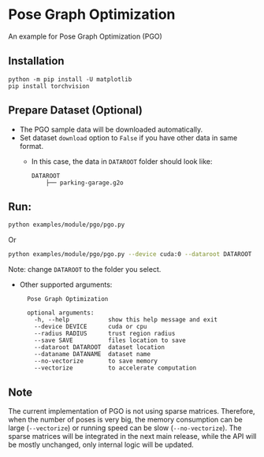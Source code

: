 # Pose Graph Optimization

An example for Pose Graph Optimization (PGO)

## Installation

    python -m pip install -U matplotlib
    pip install torchvision

## Prepare Dataset (Optional)

* The PGO sample data will be downloaded automatically.
* Set dataset `download` option to `False` if you have other data in same format.
  * In this case, the data in `DATAROOT` folder should look like:

        DATAROOT
            ├── parking-garage.g2o

## Run:

```bash
python examples/module/pgo/pgo.py
```

Or

```bash
python examples/module/pgo/pgo.py --device cuda:0 --dataroot DATAROOT
```

Note: change `DATAROOT` to the folder you select.

* Other supported arguments:

        Pose Graph Optimization

        optional arguments:
          -h, --help           show this help message and exit
          --device DEVICE      cuda or cpu
          --radius RADIUS      trust region radius
          --save SAVE          files location to save
          --dataroot DATAROOT  dataset location
          --dataname DATANAME  dataset name
          --no-vectorize       to save memory
          --vectorize          to accelerate computation

## Note

The current implementation of PGO is not using sparse matrices. Therefore, when the number of poses is very big, the memory consumption can be large (`--vectorize`) or running speed can be slow (`--no-vectorize`). The sparse matrices will be integrated in the next main release, while the API will be mostly unchanged, only internal logic will be updated.
